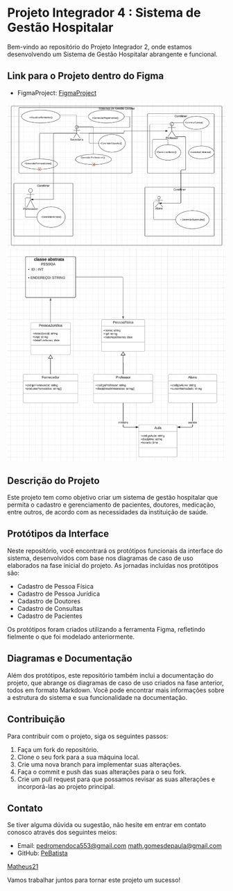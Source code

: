 # Projeto Integrador 4 : Sistema de Gestão Hospitalar 

Bem-vindo ao repositório do Projeto Integrador 2, onde estamos desenvolvendo um Sistema de Gestão Hospitalar abrangente e funcional.

## Link para o Projeto dentro do Figma

- FigmaProject: [FigmaProject](https://www.figma.com/file/PRS0xLXNDM3aNuHBNARfB6/PI---POO?type=design&node-id=0%3A1&mode=design&t=6dKz2CXJCKWjz3fy-1)

![UML](Casos%20de%20Uso%20Projeto%20Integrador.png)
![Casos de Uso](UML%20Projeto%20Integrador.png)

## Descrição do Projeto

Este projeto tem como objetivo criar um sistema de gestão hospitalar que permita o cadastro e gerenciamento de pacientes, doutores, medicação, entre outros, de acordo com as necessidades da instituição de saúde.

## Protótipos da Interface

Neste repositório, você encontrará os protótipos funcionais da interface do sistema, desenvolvidos com base nos diagramas de caso de uso elaborados na fase inicial do projeto. As jornadas incluídas nos protótipos são:

- Cadastro de Pessoa Física
- Cadastro de Pessoa Jurídica
- Cadastro de Doutores 
- Cadastro de Consultas 
- Cadastro de Pacientes 

Os protótipos foram criados utilizando a ferramenta Figma, refletindo fielmente o que foi modelado anteriormente.

## Diagramas e Documentação

Além dos protótipos, este repositório também inclui a documentação do projeto, que abrange os diagramas de caso de uso criados na fase anterior, todos em formato Markdown. Você pode encontrar mais informações sobre a estrutura do sistema e sua funcionalidade na documentação.

## Contribuição

Para contribuir com o projeto, siga os seguintes passos:

1. Faça um fork do repositório.
2. Clone o seu fork para a sua máquina local.
3. Crie uma nova branch para implementar suas alterações.
4. Faça o commit e push das suas alterações para o seu fork.
5. Crie um pull request para que possamos revisar as suas alterações e incorporá-las ao projeto principal.

## Contato

Se tiver alguma dúvida ou sugestão, não hesite em entrar em contato conosco através dos seguintes meios:

- Email: [pedromendoca553@gmail.com](mailto:pedromendoca553l@gmail.com)
[math.gomesdepaula@gmail.com](mailto:math.gomesdepaula@gmail.com)
- GitHub: [PeBatista](https://github.com/PeBatista)

[Matheus21](HTTPS://github.com/Matheus21)

Vamos trabalhar juntos para tornar este projeto um sucesso!

